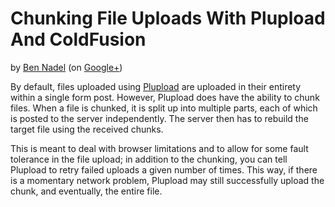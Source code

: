 
# Chunking File Uploads With Plupload And ColdFusion

by [Ben Nadel][bennadel] (on [Google+][googleplus])

By default, files uploaded using [Plupload][plupload] are uploaded in their entirety 
within a single form post. However, Plupload does have the ability to chunk files. When
a file is chunked, it is split up into multiple parts, each of which is posted to the 
server independently. The server then has to rebuild the target file using the received
chunks.

This is meant to deal with browser limitations and to allow for some fault tolerance in
the file upload; in addition to the chunking, you can tell Plupload to retry failed 
uploads a given number of times. This way, if there is a momentary network problem, 
Plupload may still successfully upload the chunk, and eventually, the entire file.


[bennadel]: http://www.bennadel.com
[googleplus]: https://plus.google.com/108976367067760160494?rel=author
[plupload]: http://plupload.com